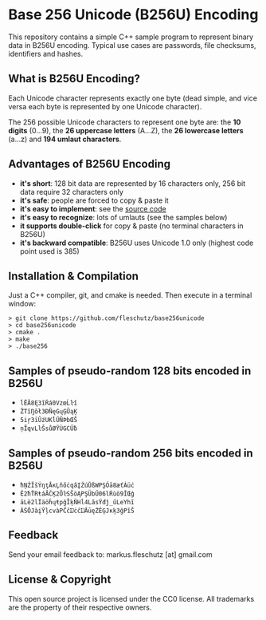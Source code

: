 Base 256 Unicode (B256U) Encoding
=================================
This repository contains a simple C++ sample program to represent binary data in B256U encoding. Typical use cases are passwords, file checksums, identifiers and hashes.

What is B256U Encoding?
-----------------------
Each Unicode character represents exactly one byte (dead simple, and vice versa each byte is represented by one Unicode character).

The 256 possible Unicode characters to represent one byte are: the **10 digits** (0...9), the **26 uppercase letters** (A...Z), the **26 lowercase letters** (a...z) and **194 umlaut characters**.

Advantages of B256U Encoding
----------------------------
* **it's short**: 128 bit data are represented by 16 characters only, 256 bit data require 32 characters only
* **it's safe**: people are forced to copy & paste it 
* **it's easy to implement**: see the [source code](base256.cpp)
* **it's easy to recognize**: lots of umlauts (see the samples below)
* **it supports double-click** for copy & paste (no terminal characters in B256U) 
* **it's backward compatible**: B256U uses Unicode 1.0 only (highest code point used is 385)

Installation & Compilation
--------------------------
Just a C++ compiler, git, and cmake is needed. Then execute in a terminal window:

```
> git clone https://github.com/fleschutz/base256unicode
> cd base256unicode
> cmake .
> make
> ./base256
```

Samples of pseudo-random 128 bits encoded in B256U
--------------------------------------------------
* `ĺËĀ8Ę3ĩŔá0VzœĹŀî`
* `ŽTĭŊõł3ÐÑęGųĢÛąĶ`
* `5iŗ3īÛźUKĺŰÑÞbŒŜ`
* `ņĨqvLŀŠsůØŸÙGCŰƀ`

Samples of pseudo-random 256 bits encoded in B256U
--------------------------------------------------
* `ħŅŹĬšÝŋţĀĸĻňőċqâĮŹúŪßWPŞÓā8æťÁüċ`
* `Ě2ħŤRŧáÃĆĶ2ÕŀSŜöĄPŞÜbŰ06lŔùö9ĬŒģ`
* `āLë2lÏäöĥųŧpğĨķŇHĺ4LăsŸđĵ_űLeYhĩ`
* `ÂŚÔJàįŶļcvàPĈčĲċĉĲĂūęŻÉĢJĸķ3ğPĭŠ`

Feedback
--------
Send your email feedback to: markus.fleschutz [at] gmail.com

License & Copyright
-------------------
This open source project is licensed under the CC0 license. All trademarks are the property of their respective owners.

